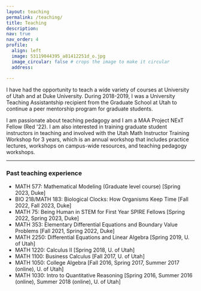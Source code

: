 ```yaml
---
layout: teaching
permalink: /teaching/
title: Teaching
description:
nav: true
nav_order: 4
profile:
  align: left
  image: 53119044395_a81412251d_o.jpg
  image_circular: false # crops the image to make it circular
  address: 
  
---
```

I have had the opportunity to teach a wide variety of courses at University of Utah and at Duke University. During 2018-2019, I was a University Teaching Assistantship recipient from the Graduate School at Utah to continue a peer mentorship program for graduate students. 

I am passionate about teaching pedagogy and I am a MAA Project NExT Fellow (Red '22). I am also interested in training graduate student instructors in teaching and involved with the Utah Math Instructor Training Workshop for 3 years, which is an annual workshop that includes practice lectures, workshops on campus-wide resources, and teaching pedagogy workshops.
<hr/>

### Past teaching experience
* MATH 577: Mathematical Modeling (Graduate level course) [Spring 2023, Duke]
* BIO 218/MATH 183: Biological Clocks: How Organisms Keep Time [Fall 2022, Fall 2023, Duke]
* MATH 75: Being Human in STEM for First Year SPIRE Fellows [Spring 2022, Spring 2023, Duke]
* MATH 353: Elementary Differential Equations and Boundary Value Problems [Fall 2021, Spring 2022, Duke]
* MATH 2250: Differential Equations and Linear Algebra [Spring 2019, U. of Utah]
* MATH 1220: Calculus II [Spring 2018, U. of Utah]
* MATH 1100: Business Calculus [Fall 2017, U. of Utah]
* MATH 1050: College Algebra [Fall 2016, Spring 2017, Summer 2017 (online), U. of Utah]
* MATH 1030: Intro to Quantitative Reasoning [Spring 2016, Summer 2016 (online), Summer 2018 (online), U. of Utah]
